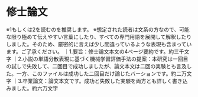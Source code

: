 # 修士論文
※1もしくは2を読むのを推奨します。
※想定された読者は文系の方なので、可能な限り極めて伝えやすい言葉にしたり、すべての専門用語を展開して解釈したりしました。そのため、厳密的に言えば少し間違っているような表現も含まっています。ご了承ください。
｜1.要旨：修士論文本文の4ページ要約です。約三千文字
｜2.小説の単語分散表現に基づく機械学習評価手法の提案：本研究は一回目の試しで失敗して、二回目で成功しましたが、論文本文は二回の実験とも言及した。一方、このファイルは成功した二回目だけ論じたバーションです。約二万文字
｜3.卒業論文：論文本文です。成功と失敗した実験を両方とも詳しく書き込みました。約六万文字

